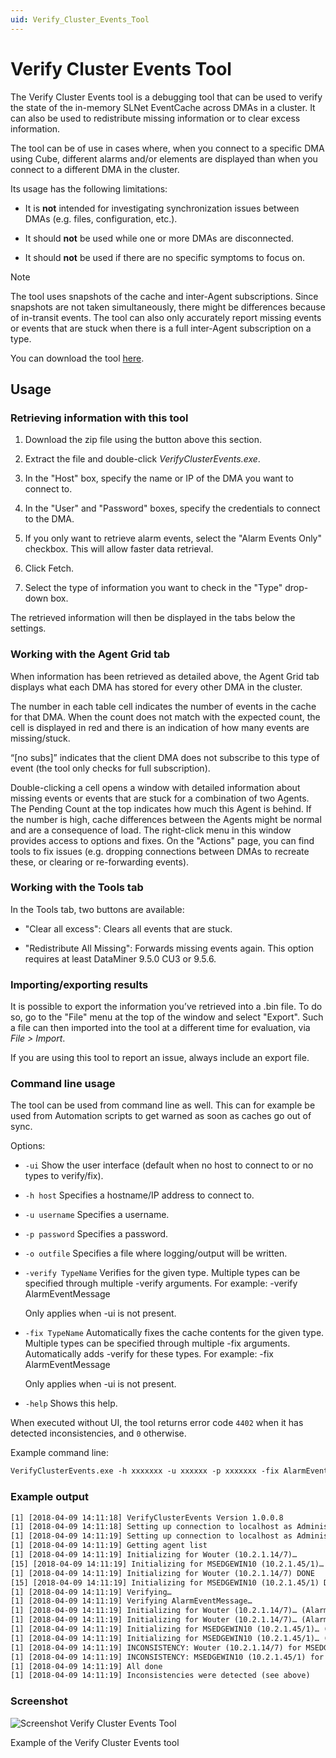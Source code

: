 ```yaml
---
uid: Verify_Cluster_Events_Tool
---
```


# Verify Cluster Events Tool

The Verify Cluster Events tool is a debugging tool that can be used to verify the state of the in-memory SLNet EventCache across DMAs in a cluster. It can also be used to redistribute missing information or to clear excess information.

The tool can be of use in cases where, when you connect to a specific DMA using Cube, different alarms and/or elements are displayed than when you connect to a different DMA in the cluster.

Its usage has the following limitations:

- It is **not** intended for investigating synchronization issues between DMAs (e.g. files, configuration, etc.).

- It should **not** be used while one or more DMAs are disconnected.

- It should **not** be used if there are no specific symptoms to focus on.

> [!NOTE]
> The tool uses snapshots of the cache and inter-Agent subscriptions. Since snapshots are not taken simultaneously, there might be differences because of in-transit events. The tool can also only accurately report missing events or events that are stuck when there is a full inter-Agent subscription on a type.

You can download the tool [here](https://community.dataminer.services/download/verifyclusterevents-1-0-0-9/?hilite=verifyclusterevents).

## Usage

### Retrieving information with this tool

1. Download the zip file using the button above this section.

1. Extract the file and double-click *VerifyClusterEvents.exe*.

1. In the "Host" box, specify the name or IP of the DMA you want to connect to.

1. In the "User" and "Password" boxes, specify the credentials to connect to the DMA.

1. If you only want to retrieve alarm events, select the "Alarm Events Only" checkbox. This will allow faster data retrieval.

1. Click Fetch.

1. Select the type of information you want to check in the "Type" drop-down box.

The retrieved information will then be displayed in the tabs below the settings.

### Working with the Agent Grid tab

When information has been retrieved as detailed above, the Agent Grid tab displays what each DMA has stored for every other DMA in the cluster.

The number in each table cell indicates the number of events in the cache for that DMA. When the count does not match with the expected count, the cell is displayed in red and there is an indication of how many events are missing/stuck.

“[no subs]” indicates that the client DMA does not subscribe to this type of event (the tool only checks for full subscription).

Double-clicking a cell opens a window with detailed information about missing events or events that are stuck for a combination of two Agents. The Pending Count at the top indicates how much this Agent is behind. If the number is high, cache differences between the Agents might be normal and are a consequence of load. The right-click menu in this window provides access to options and fixes. On the "Actions" page, you can find tools to fix issues (e.g. dropping connections between DMAs to recreate these, or clearing or re-forwarding events).

### Working with the Tools tab

In the Tools tab, two buttons are available:

- "Clear all excess": Clears all events that are stuck.

- "Redistribute All Missing": Forwards missing events again. This option requires at least DataMiner 9.5.0 CU3 or 9.5.6.

### Importing/exporting results

It is possible to export the information you’ve retrieved into a .bin file. To do so, go to the "File" menu at the top of the window and select "Export". Such a file can then imported into the tool at a different time for evaluation, via *File > Import*.

If you are using this tool to report an issue, always include an export file.

### Command line usage

The tool can be used from command line as well. This can for example be used from  Automation scripts to get warned as soon as caches go out of sync.

Options:

- `-ui`
  Show the user interface (default when no host to connect to or no types to verify/fix).

- `-h host`
  Specifies a hostname/IP address to connect to.

- `-u username`
  Specifies a username.

- `-p password`
  Specifies a password.

- `-o outfile`
  Specifies a file where logging/output will be written.

- `-verify TypeName`
  Verifies for the given type. Multiple types can be specified through multiple -verify arguments. For example: -verify AlarmEventMessage

  Only applies when -ui is not present.

- `-fix TypeName`
  Automatically fixes the cache contents for the given type. Multiple types can be specified through multiple -fix arguments. Automatically adds -verify for these types. For example: -fix AlarmEventMessage

  Only applies when -ui is not present.

- `-help`
  Shows this help.

When executed without UI, the tool returns error code `4402` when it has detected inconsistencies, and `0` otherwise.

Example command line:

```txt
VerifyClusterEvents.exe -h xxxxxxx -u xxxxxx -p xxxxxxx -fix AlarmEventMessage -o out.txt
```

### Example output

```txt
[1] [2018-04-09 14:11:18] VerifyClusterEvents Version 1.0.0.8
[1] [2018-04-09 14:11:18] Setting up connection to localhost as Administrator
[1] [2018-04-09 14:11:19] Setting up connection to localhost as Administrator DONE
[1] [2018-04-09 14:11:19] Getting agent list
[1] [2018-04-09 14:11:19] Initializing for Wouter (10.2.1.14/7)…
[15] [2018-04-09 14:11:19] Initializing for MSEDGEWIN10 (10.2.1.45/1)…
[1] [2018-04-09 14:11:19] Initializing for Wouter (10.2.1.14/7) DONE
[15] [2018-04-09 14:11:19] Initializing for MSEDGEWIN10 (10.2.1.45/1) DONE
[1] [2018-04-09 14:11:19] Verifying…
[1] [2018-04-09 14:11:19] Verifying AlarmEventMessage…
[1] [2018-04-09 14:11:19] Initializing for Wouter (10.2.1.14/7)… (AlarmEventMessage)
[1] [2018-04-09 14:11:19] Initializing for Wouter (10.2.1.14/7)… (AlarmEventMessage) DONE
[1] [2018-04-09 14:11:19] Initializing for MSEDGEWIN10 (10.2.1.45/1)… (AlarmEventMessage)
[1] [2018-04-09 14:11:19] Initializing for MSEDGEWIN10 (10.2.1.45/1)… (AlarmEventMessage) DONE
[1] [2018-04-09 14:11:19] INCONSISTENCY: Wouter (10.2.1.14/7) for MSEDGEWIN10 (10.2.1.45/1): 1 (-1)
[1] [2018-04-09 14:11:19] INCONSISTENCY: MSEDGEWIN10 (10.2.1.45/1) for Wouter (10.2.1.14/7): 1 (+1)
[1] [2018-04-09 14:11:19] All done
[1] [2018-04-09 14:11:19] Inconsistencies were detected (see above)
```

### Screenshot

![Screenshot Verify Cluster Events Tool](~/user-guide/images/Verify_Cluster_Events_Tool.jpg)

Example of the Verify Cluster Events tool
